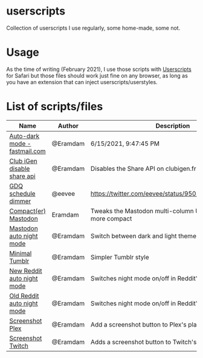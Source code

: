 # userscripts

Collection of userscripts I use regularly, some home-made, some not.

# Usage

As the time of writing (February 2021), I use those scripts with [Userscripts](https://apps.apple.com/us/app/userscripts/id1463298887?mt=12) for Safari but those files should work just fine on any browser, as long as you have an extension that can inject userscripts/userstyles.

# List of scripts/files

<!-- Insert files table -->

| Name                                                                                                                          | Author   | Description                                                          |
| ----------------------------------------------------------------------------------------------------------------------------- | -------- | -------------------------------------------------------------------- |
| [Auto-dark mode - fastmail.com](https://github.com/eramdam/userscripts/blob/main/Auto-dark%20mode%20-%20fastmail.com.user.js) | @Eramdam | 6/15/2021, 9:47:45 PM                                                |
| [Club iGen disable share api](https://github.com/eramdam/userscripts/blob/main/Club%20iGen%20disable%20share%20api.user.js)   | @Eramdam | Disables the Share API on clubigen.fr                                |
| [GDQ schedule dimmer](https://github.com/eramdam/userscripts/blob/main/GDQ%20schedule%20dimmer.user.js)                       | @eevee   | https://twitter.com/eevee/status/950119009638232064                  |
| [Compact(er) Mastodon](https://github.com/eramdam/userscripts/blob/main/mastocompact.css)                                     | Eramdam  | Tweaks the Mastodon multi-column UI to make it slightly more compact |
| [Mastodon auto night mode](https://github.com/eramdam/userscripts/blob/main/Mastodon%20auto%20night%20mode.user.js)           | @Eramdam | Switch between dark and light theme on Mastodon                      |
| [Minimal Tumblr](https://github.com/eramdam/userscripts/blob/main/Minimal%20Tumblr.css)                                       | @Eramdam | Simpler Tumblr style                                                 |
| [New Reddit auto night mode](https://github.com/eramdam/userscripts/blob/main/New%20Reddit%20auto%20night%20mode.user.js)     | @Eramdam | Switches night mode on/off in Reddit's new layout                    |
| [Old Reddit auto night mode](https://github.com/eramdam/userscripts/blob/main/Old%20Reddit%20auto%20night%20mode.user.js)     | @Eramdam | Switches night mode on/off in Reddit's old layout                    |
| [Screenshot Plex](https://github.com/eramdam/userscripts/blob/main/Screenshot%20Plex.user.js)                                 | @Eramdam | Add a screenshot button to Plex's player                             |
| [Screenshot Twitch](https://github.com/eramdam/userscripts/blob/main/Screenshot%20Twitch.user.js)                             | @Eramdam | Adds a screenshot button to Twitch's player                          |
